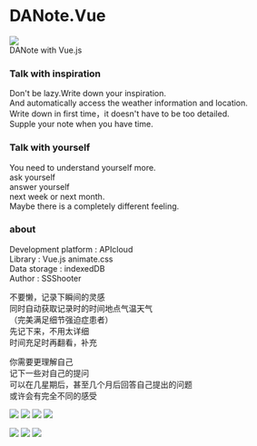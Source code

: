 # DANote.Vue
![](about/icon_round.png)             
DANote with Vue.js    
### Talk with inspiration             
Don't be lazy.Write down your inspiration.    
And automatically access the weather information and location.               
Write down in first time，it doesn't have to be too detailed.                  
Supple your note when you have time.           
   
### Talk with yourself        
You need to understand yourself more.       
ask yourself        
answer yourself     
next week or next month.    
Maybe there is a completely different feeling.     
   
### about          
Development platform : APIcloud        
Library : Vue.js animate.css         
Data storage : indexedDB               
Author : SSShooter           
            
不要懒，记录下瞬间的灵感   
同时自动获取记录时的时间地点气温天气             
（完美满足细节强迫症患者）          
先记下来，不用太详细             
时间充足时再翻看，补充             
         
你需要更理解自己   
记下一些对自己的提问     
可以在几星期后，甚至几个月后回答自己提出的问题         
或许会有完全不同的感受    

![](about/kai_screenshot1.jpg)
![](about/kai_screenshot2.jpg)
![](about/kai_screenshot3.jpg)
![](about/kai_screenshot4.jpg)

![](about/answer_small.gif)
![](about/save_small.gif)
![](about/del_small.gif)
